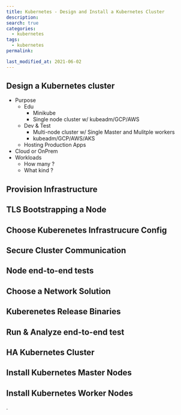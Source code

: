 ```yaml
---
title: Kubernetes - Design and Install a Kubernetes Cluster
description:
search: true
categories:
  - kubernetes
tags:
  - kubernetes
permalink:

last_modified_at: 2021-06-02
---
```



## Design a Kubernetes cluster

- Purpose
  - Edu
    - Minikube
    - Single node cluster w/ kubeadm/GCP/AWS
  - Dev & Test
    - Multi-node cluster w/ Single Master and Mulitple workers
    - kubeadm/GCP/AWS/AKS
  - Hosting Production Apps
- Cloud or OnPrem
- Workloads
  - How many ?
  - What kind ?



## Provision Infrastructure


## TLS Bootstrapping a Node


## Choose Kuberenetes Infrastrucure Config


## Secure Cluster Communication


## Node end-to-end tests


## Choose a Network Solution


## Kuberenetes Release Binaries


## Run & Analyze end-to-end test


## HA Kubernetes Cluster


## Install Kubernetes Master Nodes


## Install Kubernetes Worker Nodes



.

